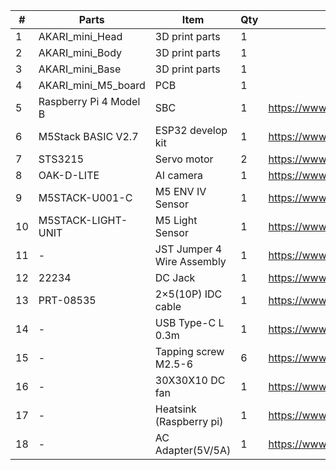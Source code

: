 | # | Parts | Item | Qty | Link |
| ---- | ---- | ---- | ---- | ---- |
| 1 | AKARI_mini_Head |3D print parts|1| |
| 2 | AKARI_mini_Body |3D print parts|1| |
| 3 | AKARI_mini_Base |3D print parts|1| |
| 4 | AKARI_mini_M5_board | PCB|1| |
| 5 | Raspberry Pi 4 Model B | SBC |1| https://www.marutsu.co.jp/pc/i/46415211/ |
| 6 | M5Stack BASIC V2.7 | ESP32 develop kit|1| https://www.marutsu.co.jp/pc/i/2733151/ |
| 7 | STS3215 | Servo motor|2| https://www.marutsu.co.jp/pc/i/2349133/ |
| 8 | OAK-D-LITE |AI camera |1| https://www.marutsu.co.jp/pc/i/2235787/ |
| 9 | M5STACK-U001-C | M5 ENV IV Sensor|1| https://www.marutsu.co.jp/pc/i/2764443/ |
| 10 | M5STACK-LIGHT-UNIT | M5 Light Sensor|1| https://www.marutsu.co.jp/pc/i/1526328/ |
| 11 | - | JST Jumper 4 Wire Assembly |1| https://www.marutsu.co.jp/pc/i/579017/ |
| 12 | 22234 | DC Jack |1| https://www.marutsu.co.jp/pc/i/12480040/ |
| 13 | PRT-08535 | 2×5(10P) IDC cable|1| https://www.marutsu.co.jp/pc/i/578862/ |
| 14 | - | USB Type-C L 0.3m|1| https://www.amazon.co.jp/dp/B097PJLG39 |
| 15 | - | Tapping screw M2.5-6|6| https://www.marutsu.co.jp/pc/i/2566463/ |
| 16 | - | 30X30X10 DC fan|1| https://www.marutsu.co.jp/pc/i/34901285/ |
| 17 | - | Heatsink (Raspberry pi)|1| https://www.marutsu.co.jp/pc/i/33411499/ |
| 18 | - | AC Adapter(5V/5A) |1| https://www.marutsu.co.jp/pc/i/2584780/ |
